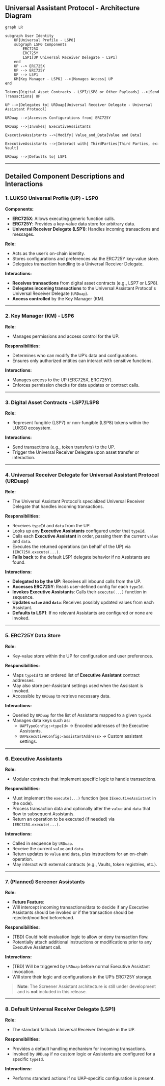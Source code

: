 ## Universal Assistant Protocol - Architecture Diagram

```mermaid
graph LR

subgraph User Identity
    UP[Universal Profile - LSP0]
    subgraph LSP0 Components
        ERC725X
        ERC725Y
        LSP1[UP Universal Receiver Delegate - LSP1]
    end
    UP --> ERC725X
    UP --> ERC725Y
    UP --> LSP1
    KM[Key Manager - LSP6] -->|Manages Access| UP
end

Tokens[Digital Asset Contracts - LSP7/LSP8 or Other Payloads] -->|Send Transactions| UP

UP -->|Delegates to| URDuap[Universal Receiver Delegate - Universal Assistant Protocol]

URDuap -->|Accesses Configurations from| ERC725Y

URDuap -->|Invokes| ExecutiveAssistants

ExecutiveAssistants -->|Modify| Value_and_Data[Value and Data]

ExecutiveAssistants -->|Interact with| ThirdParties[Third Parties, ex: Vault]

URDuap -->|Defaults to| LSP1

```
---

## Detailed Component Descriptions and Interactions

### 1. LUKSO Universal Profile (UP) - LSP0

**Components:**

- **ERC725X**: Allows executing generic function calls.
- **ERC725Y**: Provides a key-value data store for arbitrary data.
- **Universal Receiver Delegate (LSP1)**: Handles incoming transactions and messages.

**Role:**

- Acts as the user’s on-chain identity.
- Stores configurations and preferences via the ERC725Y key-value store.
- Delegates transaction handling to a Universal Receiver Delegate.

**Interactions:**

- **Receives transactions** from digital asset contracts (e.g., LSP7 or LSP8).
- **Delegates incoming transactions** to the Universal Assistant Protocol's Universal Receiver Delegate (`URDuap`).
- **Access controlled** by the Key Manager (KM).

---

### 2. Key Manager (KM) - LSP6

**Role:**

- Manages permissions and access control for the UP.

**Responsibilities:**

- Determines who can modify the UP’s data and configurations.
- Ensures only authorized entities can interact with sensitive functions.

**Interactions:**

- Manages access to the UP (ERC725X, ERC725Y).
- Enforces permission checks for data updates or contract calls.

---

### 3. Digital Asset Contracts - LSP7/LSP8

**Role:**

- Represent fungible (LSP7) or non-fungible (LSP8) tokens within the LUKSO ecosystem.

**Interactions:**

- Send transactions (e.g., token transfers) to the UP.
- Trigger the Universal Receiver Delegate upon asset transfer or interaction.

---

### 4. Universal Receiver Delegate for Universal Assistant Protocol (URDuap)

**Role:**

- The Universal Assistant Protocol’s specialized Universal Receiver Delegate that handles incoming transactions.

**Responsibilities:**

- Receives `typeId` and `data` from the UP.
- Looks up any **Executive Assistants** configured under that `typeId`.
- Calls each **Executive Assistant** in order, passing them the current `value` and `data`.
- Executes the returned operations (on behalf of the UP) via `IERC725X.execute(...)`.
- **Falls back** to the default LSP1 delegate behavior if no Assistants are found.

**Interactions:**

- **Delegated to by the UP**: Receives all inbound calls from the UP.
- **Accesses ERC725Y**: Reads user-defined config for each `typeId`.
- **Invokes Executive Assistants**: Calls their `execute(...)` function in sequence.
- **Updates `value` and `data`**: Receives possibly updated values from each Assistant.
- **Defaults to LSP1**: If no relevant Assistants are configured or none are invoked.

---

### 5. ERC725Y Data Store

**Role:**

- Key-value store within the UP for configuration and user preferences.

**Responsibilities:**

- Maps `typeId` to an ordered list of **Executive Assistant** contract addresses.
- May also store per-Assistant settings used when the Assistant is invoked.
- Accessible by `URDuap` to retrieve necessary data.

**Interactions:**

- Queried by `URDuap` for the list of Assistants mapped to a given `typeId`.
- Manages data keys such as:
  - `UAPTypeConfig:<typeId>` → Encoded addresses of the Executive Assistants.
  - `UAPExecutiveConfig:<assistantAddress>` → Custom assistant settings.

---

### 6. Executive Assistants

**Role:**

- Modular contracts that implement specific logic to handle transactions.

**Responsibilities:**

- Must implement the `execute(...)` function (see `IExecutiveAssistant` in the code).
- Process transaction data and optionally alter the `value` and `data` that flow to subsequent Assistants.
- Return an operation to be executed (if needed) via `IERC725X.execute(...)`.

**Interactions:**

- Called in sequence by `URDuap`.
- Receive the current `value` and `data`.
- Return updates to `value` and `data`, plus instructions for an on-chain operation.
- May interact with external contracts (e.g., Vaults, token registries, etc.).

---

### 7. (Planned) Screener Assistants

**Role:**

- **Future Feature**:
- Will intercept incoming transactions/data to decide if any Executive Assistants should be invoked or if the transaction should be rejected/modified beforehand.

**Responsibilities:**

- (TBD) Could hold evaluation logic to allow or deny transaction flow.
- Potentially attach additional instructions or modifications prior to any Executive Assistant call.

**Interactions:**

- (TBD) Will be triggered by `URDuap` before normal Executive Assistant invocation.
- Will store their logic and configurations in the UP’s ERC725Y storage.

> **Note**: The Screener Assistant architecture is still under development and is **not** included in this release.

---

### 8. Default Universal Receiver Delegate (LSP1)

**Role:**

- The standard fallback Universal Receiver Delegate in the UP.

**Responsibilities:**

- Provides a default handling mechanism for incoming transactions.
- Invoked by `URDuap` if no custom logic or Assistants are configured for a specific `typeId`.

**Interactions:**

- Performs standard actions if no UAP-specific configuration is present.
